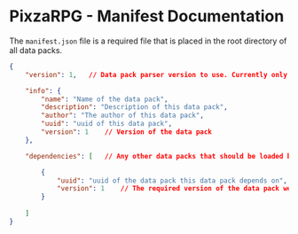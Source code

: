 # PixzaRPG - Manifest Documentation

The `manifest.json` file is a required file that is placed in the root directory of all data packs.

```json
{
    "version": 1,   // Data pack parser version to use. Currently only version 1 exists.

    "info": {
        "name": "Name of the data pack",
        "description": "Description of this data pack",
        "author": "The author of this data pack",
        "uuid": "uuid of this data pack",
        "version": 1    // Version of the data pack
    },

    "dependencies": [   // Any other data packs that should be loaded before this data pack

        {
            "uuid": "uuid of the data pack this data pack depends on",
            "version": 1    // The required version of the data pack we depend on
        }
    
    ]
}
```